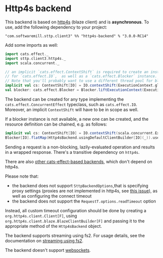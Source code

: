 # Http4s backend

This backend is based on [http4s](https://http4s.org) (blaze client) and is **asynchronous**. To use, add the following dependency to your project:

```
"com.softwaremill.sttp.client3" %% "http4s-backend" % "3.0.0-RC14"
```

Add some imports as well:

```scala
import cats.effect._
import sttp.client3.http4s._
import scala.concurrent._

// an implicit `cats.effect.ContextShift` is required to create an instance of `cats.effect.Concurrent` 
// for `cats.effect.IO`,  as well as a `cats.effect.Blocker` instance. 
// Note that you'll probably want to use a different thread pool for blocking.
implicit val cs: ContextShift[IO] = IO.contextShift(ExecutionContext.global)
val blocker: cats.effect.Blocker = Blocker.liftExecutionContext(ExecutionContext.global)
```

The backend can be created for any type implementing the `cats.effect.ConcurrentEffect` typeclass, such as `cats.effect.IO`. Moreover, an implicit `ContextShift` will have to be in scope as well.

If a blocker instance is not available, a new one can be created, and the resource definition can be chained, e.g. as follows:

```scala
implicit val cs: ContextShift[IO] = IO.contextShift(scala.concurrent.ExecutionContext.global) // or another instance
Blocker[IO].flatMap(Http4sBackend.usingDefaultClientBuilder[IO](_)).use { implicit backend => ... }
```

Sending a request is a non-blocking, lazily-evaluated operation and results in a wrapped response. There's a transitive dependency on `http4s`. 

There are also [other cats-effect-based backends](catseffect.md), which don't depend on http4s. 

Please note that: 

* the backend does not support `SttpBackendOptions`,that is specifying proxy settings (proxies are not implemented in http4s, see [this issue](https://github.com/http4s/http4s/issues/251)), as well as configuring the connect timeout 
* the backend does not support the `RequestT.options.readTimeout` option

Instead, all custom timeout configuration should be done by creating a `org.http4s.client.Client[F]`, using `org.http4s.client.blaze.BlazeClientBuilder[F]` and passing it to the appropriate method of the `Http4sBackend` object.

The backend supports streaming using fs2. For usage details, see the documentation on [streaming using fs2](fs2.md#streaming).

The backend doesn't support [websockets](../websockets.md).
